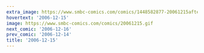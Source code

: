 ```yaml
---
extra_image: https://www.smbc-comics.com/comics/1448582877-20061215after.png
hovertext: '2006-12-15'
image: https://www.smbc-comics.com/comics/20061215.gif
next_comic: '2006-12-16'
prev_comic: '2006-12-14'
title: '2006-12-15'
---
```


